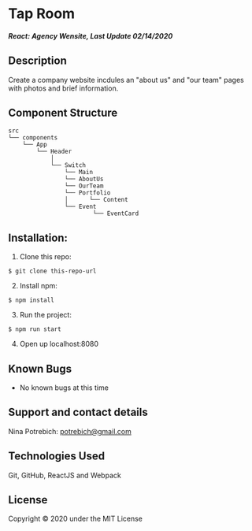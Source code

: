 # Tap Room

#### _React: Agency Wensite, Last Update 02/14/2020_

## Description
Create a company website incdules an "about us" and "our team" pages with photos and brief information.

## Component Structure
```
src
└── components
    └── App
        └── Header     
            │       
            └── Switch
                └── Main
                └── AboutUs
                └── OurTeam
                └── Portfolio
                │      └── Content
                └── Event
                        └── EventCard

```

## Installation:
1. Clone this repo:
```
$ git clone this-repo-url
```

2. Install npm:

```
$ npm install
```

3. Run the project:
```
$ npm run start 
```

4. Open up localhost:8080


## Known Bugs
- No known bugs at this time

## Support and contact details
Nina Potrebich: potrebich@gmail.com

## Technologies Used
Git, GitHub, ReactJS and Webpack

## License
Copyright © 2020 under the MIT License